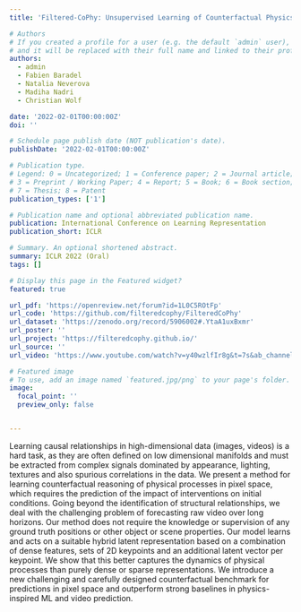 ```yaml
---
title: 'Filtered-CoPhy: Unsupervised Learning of Counterfactual Physics in Pixel Space'

# Authors
# If you created a profile for a user (e.g. the default `admin` user), write the username (folder name) here
# and it will be replaced with their full name and linked to their profile.
authors:
  - admin
  - Fabien Baradel
  - Natalia Neverova
  - Madiha Nadri
  - Christian Wolf

date: '2022-02-01T00:00:00Z'
doi: ''

# Schedule page publish date (NOT publication's date).
publishDate: '2022-02-01T00:00:00Z'

# Publication type.
# Legend: 0 = Uncategorized; 1 = Conference paper; 2 = Journal article;
# 3 = Preprint / Working Paper; 4 = Report; 5 = Book; 6 = Book section;
# 7 = Thesis; 8 = Patent
publication_types: ['1']

# Publication name and optional abbreviated publication name.
publication: International Conference on Learning Representation
publication_short: ICLR

# Summary. An optional shortened abstract.
summary: ICLR 2022 (Oral)
tags: []

# Display this page in the Featured widget?
featured: true

url_pdf: 'https://openreview.net/forum?id=1L0C5ROtFp'
url_code: 'https://github.com/filteredcophy/FilteredCoPhy'
url_dataset: 'https://zenodo.org/record/5906002#.YtaA1uxBxmr'
url_poster: ''
url_project: 'https://filteredcophy.github.io/'
url_source: ''
url_video: 'https://www.youtube.com/watch?v=y40wzlfIr8g&t=7s&ab_channel=SteevenJanny'

# Featured image
# To use, add an image named `featured.jpg/png` to your page's folder.
image:
  focal_point: ''
  preview_only: false


---
```

Learning causal relationships in high-dimensional data (images, videos) is a hard task, as they are often defined on low dimensional manifolds and must be extracted from complex signals dominated by appearance, lighting, textures and also spurious correlations in the data. We present a method for learning counterfactual reasoning of physical processes in pixel space, which requires the prediction of the impact of interventions on initial conditions. Going beyond the identification of structural relationships, we deal with the challenging problem of forecasting raw video over long horizons. Our method does not require the knowledge or supervision of any ground truth positions or other object or scene properties. Our model learns and acts on a suitable hybrid latent representation based on a combination of dense features, sets of 2D keypoints and an additional latent vector per keypoint. We show that this better captures the dynamics of physical processes than purely dense or sparse representations. We introduce a new challenging and carefully designed counterfactual benchmark for predictions in pixel space and outperform strong baselines in physics-inspired ML and video prediction.